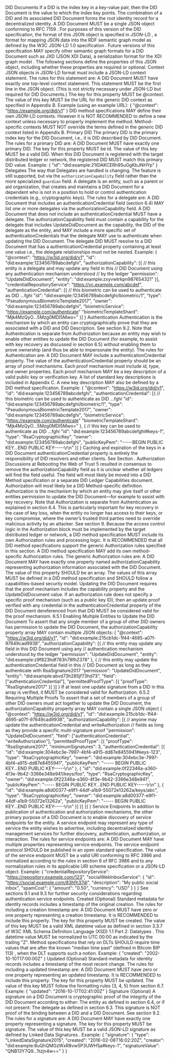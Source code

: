 DID Documents If a DID is the index key in a key-value pair, then the DID Document is the value to which the index key points. The combination of a DID and its associated DID Document forms the root identity record for a decentralized identity. A DID Document MUST be a single JSON object conforming to RFC 7159 . For purposes of this version of the DID specification, the format of this JSON object is specified in JSON-LD , a format for mapping JSON data into the RDF semantic graph model as defined by the W3C JSON-LD 1.0 specification . Future versions of this specification MAY specify other semantic graph formats for a DID Document such as JXD (JSON XDI Data), a serialization format for the XDI graph model . The following sections define the properties of this JSON object, including whether these properties are required or optional. Context JSON objects in JSON-LD format must include a JSON-LD context statement. The rules for this statement are: A DID Document MUST have exactly one top-level context statement. This statement MUST be the first line in the JSON object. (This is not strictly necessary under JSON-LD but required for DID Documents.) The key for this property MUST be @context. The value of this key MUST be the URL for the generic DID context as specified in Appendix B. Example (using an example URL): { "@context": "https://example.org/did/v1" } DID method specifications MAY define their own JSON-LD contexts. However it is NOT RECOMMENDED to define a new context unless necessary to properly implement the method. Method-specific contexts MUST NOT override the terms defined in the generic DID context listed in Appendix B. Primary DID The primary DID is the primary index key for the DID Document, i.e., it is DID described by DID Document. The rules for a primary DID are: A DID Document MUST have exactly one primary DID. The key for this property MUST be id. The value of this key MUST be a valid DID. When this DID Document is registered with the target distributed ledger or network, the registered DID MUST match this primary DID value. Example: { "id": "did:example:21tDAKCERh95uGgKbJNHYp" } Delegates The way that Delegates are handled is changing. The feature is still supported, but via the `authorizationCapability` field rather than the more specialized `guardian` field. A delegate is an entity, such as a parent or aid organization, that creates and maintains a DID Document for a dependent who is not in a position to hold or control authentication credentials (e.g., cryptographic keys). The rules for a delegate are: A DID Document that includes an authenticationCredential field (section 6.4) MAY list one or more delegates via the authorizationCapability field. A DID Document that does not include an authenticationCredential MUST have a delegate. The authorizationCapability field must contain a capability for the delegate that includes UpdateDidDocument as the capability, the DID of the delegate as the entity, and MAY include a more specific set of authenticationCredentials that the delegate MAY use to authenticate when updating the DID Document. The delegate DID MUST resolve to a DID Document that has a authenticationCredential property containing at least one value i.e., the delegate relationships must not be nested. Example: { "@context": "https://w3id.org/did/v1", "id": "did:example:123456789abcdefghi", "authorizationCapability": [{ // this entity is a delegate and may update any field in this // DID Document using any authentication mechanism understood // by the ledger "permission": "UpdateDidDocument", "entity": "did:example:zxyvwtrkpn987654321" }], "credentialRepositoryService": "https://vc.example.com/abcdef", "authenticationCredential": [{ // this biometric can be used to authenticate as DID ...fghi "id": "did:example:123456789abcdefghi/biometric/1", "type": "PseudonymousBiometricTemplate2017", "owner": "did:example:123456789abcdefghi", "biometricService": "https://example.com/authenticate" "biometricTemplateShard": "Mjk4MzQyO...5Mzg0MDI5Mwo=" }] } Authentication Authentication is the mechanism by which an entity can cryptographically prove that they are associated with a DID and DID Description. See section 9.2. Note that Authentication is separate from Authorization because an entity may wish to enable other entities to update the DID Document (for example, to assist with key recovery as discussed in section 6.5) without enabling them to prove ownership (and thus be able to impersonate the entity). The rules for Authentication are: A DID Document MAY include a authenticationCredential property. The value of the authenticationCredential property should be an array of proof mechanisms. Each proof mechanism must include id, type, and owner properties. Each proof mechanism MAY be a key description of a valid public key or verification key. A list of standard key descriptions is included in Appendix C. A new key description MAY also be defined by a DID method specification. Example: { "@context": "https://w3id.org/did/v1", "id": "did:example:123456789abcdefghi", "authenticationCredential": [{ // this biometric can be used to authenticate as DID ...fghi "id": "did:example:123456789abcdefghi/biometric/1", "type": "PseudonymousBiometricTemplate2017", "owner": "did:example:123456789abcdefghi", "biometricService": "https://example.com/authenticate" "biometricTemplateShard": "Mjk4MzQyO...5Mzg0MDI5Mwo=" }, { // this key can be used to authenticate as DID ...fghi "id": "did:example:123456789abcdefghi#keys-1", "type": "RsaCryptographicKey", "owner": "did:example:123456789abcdefghi", "publicKeyPem": "-----BEGIN PUBLIC KEY...END PUBLIC KEY-----\r\n" }] } Caching and expiration of the keys in a DID Document authenticationCredential property is entirely the responsibility of DID resolvers and other clients. See Section . Authorization Discussions at Rebooting the Web of Trust 5 resulted in consensus to remove the authorizationCapability field as it is unclear whether all ledgers will find the field useful. The field will most likely be moved into a DID Method specification or a separate DID Ledger Capabilities document. Authorization will most likely be a DID Method-specific definition. Authorization is the mechanism by which an entity may give itself or other entities permission to update the DID Document—for example to assist with key recovery. Note that Authorization is separate from Authentication as explained in section 6.4. This is particularly important for key recovery in the case of key loss, when the entity no longer has access to their keys, or key compromise, where the owner’s trusted third parties need to override malicious activity by an attacker. See section 9. Because the access control logic in the Authorization block must be implemented by the target distributed ledger or network, a DID method specification MUST include its own Authorization rules and processing logic. It is RECOMMENDED that all DID method specifications support the generic Authorization rules specified in this section. A DID method specification MAY add its own method-specific Authorization rules. The generic Authorization rules are: A DID Document MAY have exactly one property named authorizationCapability representing authorization information associated with the DID Document. The value of this property SHOULD be an array. The values of this array MUST be defined in a DID method specification and SHOULD follow a capabilities-based security model. Updating the DID Document requires that the proof mechanism includes the capability property and the UpdateDidDocument value. If an authorization rule does not specify a specific proof mechanism (such as a public key ID), then an update proof verified with any credential in the authenticationCredential property of the DID Document dereferenced from that DID MUST be considered valid for the proof mechanism. 6.5.1 Enabling Multiple Entities to Update the DID Document To assert that any single member of a group of other DID owners has permission to update the DID Document, the authorizationCapability property array MAY contain multiple JSON objects: { "@context": "https://w3id.org/did/v1", "id": "did:example:215cb1dc-1f44-4695-a07f-97649cad9938", "authorizationCapability": [{ // this entity may update any field in this DID Document using any // authentication mechanism understood by the ledger "permission": "UpdateDidDocument", "entity": "did:example:z9f823hdf783h78fh2378" }, { // this entity may update the authenticationCredential field in this // DID Document as long as they authenticate with RsaSignature2017 "permission": "UpdateDidDocument", "entity": "did:example:abvd73h285jf73hd73", "field": ["authenticationCredential"], "permittedProofType": [{ "proofType": "RsaSignature2017" }] }] } If at least one update signature from a DID in this array is verified, it MUST be considered valid for Authorization. 6.5.2 Requiring Multiple Proofs To assert that a set of members of a group of other DID owners must act together to update the DID Document, the authorizationCapability property array MAY contain a single JSON object { "@context": "https://w3id.org/did/v1", "id": "did:example:215cb1dc-1f44-4695-a07f-97649cad9938", "authorizationCapability": [{ // anyone may update the authenticationCredential and writeAuthorization // fields as long as they provide a specific multi-signature proof "permission": "UpdateDidDocument", "field": ["authenticationCredential", "writeAuthorization"], "permittedProofType": [{ "proofType": "RsaSignature2017", "minimumSignatures": 3, "authenticationCredential": [{ "id": "did:example:304ebc3e-7997-4bf4-a915-dd87e8455941#keys-123", "type": "RsaCryptographicKey", "owner": "did:example:304ebc3e-7997-4bf4-a915-dd87e8455941", "publicKeyPem": "----- BEGIN PUBLIC KEY...END PUBLIC KEY-----\r\n" }, { "id": "did:example:0f22346a-a360-4f3e-9b42-3366e348e941/keys/foo", "type": "RsaCryptographicKey", "owner": "did:example:0f22346a-a360-4f3e-9b42-3366e348e941", "publicKeyPem": "----- BEGIN PUBLIC KEY...END PUBLIC KEY-----\r\n" }, { "id": "did:example:a8d00377-e9f1-44df-a1b9-55072e13262a/keys/abc", "type": "RsaCryptographicKey", "owner": "did:example:a8d00377-e9f1-44df-a1b9-55072e13262a", "publicKeyPem": "----- BEGIN PUBLIC KEY...END PUBLIC KEY-----\r\n" }] }] }] } Service Endpoints In addition to publication of authentication and authorization mechanisms, the other primary purpose of a DID Document is to enable discovery of service endpoints for the entity. A service endpoint may represent any type of service the entity wishes to advertise, including decentralized identity management services for further discovery, authentication, authorization, or interaction. The rules for service endpoints are: A DID Document MAY have multiple properties representing service endpoints. The service endpoint protocol SHOULD be published in an open standard specification. The value of the service endpoint MUST be a valid URI conforming to RFC 3986 and normalized according to the rules in section 6 of RFC 3986 and to any normalization rules in its applicable URI scheme specification or a JSON-LD object. Example: { "credentialRepositoryService": "https://repository.example.com/123", "socialWebInboxService": { "id": "https://social.example.com/83hfh37dj", "description": "My public social inbox", "spamCost": { "amount": "0.50", "currency": "USD" } } } See sections 9.1 and 9.3 for further security considerations regarding authentication service endpoints. Created (Optional) Standard metadata for identity records includes a timestamp of the original creation. The rules for including a creation timestamp are: A DID Document MUST have zero or one property representing a creation timestamp. It is RECOMMENDED to include this property. The key for this property MUST be created. The value of this key MUST be a valid XML datetime value as defined in section 3.3.7 of W3C XML Schema Definition Language (XSD) 1.1 Part 2: Datatypes . This datetime value MUST be normalized to UTC 00:00 as indicated by the trailing "Z". Method specifications that rely on DLTs SHOULD require time values that are after the known "median time past" (defined in Bitcoin BIP 113) , when the DLT supports such a notion. Example: { "created": "2002-10-10T17:00:00Z" } Updated (Optional) Standard metadata for identity records includes a timestamp of the most recent change. The rules for including a updated timestamp are: A DID Document MUST have zero or one property representing an updated timestamp. It is RECOMMENDED to include this property. The key for this property MUST be updated. The value of this key MUST follow the formatting rules (3, 4, 5) from section 6.7. Example: { "updated": "2016-10-17T02:41:00Z" } Signature (Optional) A signature on a DID Document is cryptographic proof of the integrity of the DID Document according to either: The entity as defined in section 6.4, or if not present: The delegate as defined in section 6.3. This signature is NOT proof of the binding between a DID and a DID Document. See section 9.2. The rules for a signature are: A DID Document MAY have exactly one property representing a signature. The key for this property MUST be signature. The value of this key MUST be a valid JSON-LD signature as defined by Linked Data Signatures . Example: { "signature": { "type": "LinkedDataSignature2015", "created": "2016-02-08T16:02:20Z", "creator": "did:example:8uQhQMGzWxR8vw5P3UWH1ja#keys-1", "signatureValue": "QNB13Y7Q9...1tzjn4w==" } }
